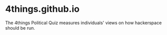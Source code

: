 # 4things.github.io
The 4things Political Quiz measures individuals' views on how hackerspace should be run.
